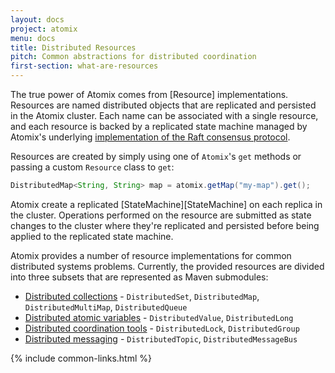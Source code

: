 ```yaml
---
layout: docs
project: atomix
menu: docs
title: Distributed Resources
pitch: Common abstractions for distributed coordination
first-section: what-are-resources
---
```


The true power of Atomix comes from [Resource] implementations. Resources are named distributed objects that are replicated and persisted in the Atomix cluster. Each name can be associated with a single resource, and each resource is backed by a replicated state machine managed by Atomix's underlying [implementation of the Raft consensus protocol](/copycat/docs/internals).

Resources are created by simply using one of `Atomix`'s `get` methods or passing a custom `Resource` class to `get`:

```java
DistributedMap<String, String> map = atomix.getMap("my-map").get();
```

Atomix create a replicated [StateMachine][StateMachine] on each replica in the cluster. Operations performed on the resource are submitted as state changes to the cluster where they're replicated and persisted before being applied to the replicated state machine.

Atomix provides a number of resource implementations for common distributed systems problems. Currently, the provided resources are divided into three subsets that are represented as Maven submodules:

* [Distributed collections](#distributed-collections) - `DistributedSet`, `DistributedMap`, `DistributedMultiMap`, `DistributedQueue`
* [Distributed atomic variables](#distributed-variables) - `DistributedValue`, `DistributedLong`
* [Distributed coordination tools](#distributed-coordination) - `DistributedLock`, `DistributedGroup`
* [Distributed messaging](#distributed-messaging) - `DistributedTopic`, `DistributedMessageBus`

{% include common-links.html %}